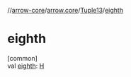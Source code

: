 //[arrow-core](../../../index.md)/[arrow.core](../index.md)/[Tuple13](index.md)/[eighth](eighth.md)

# eighth

[common]\
val [eighth](eighth.md): [H](index.md)
